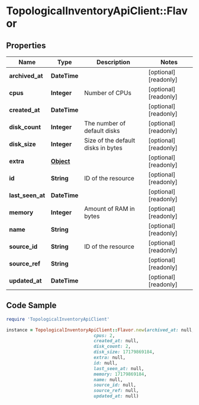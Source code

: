 # TopologicalInventoryApiClient::Flavor

## Properties

Name | Type | Description | Notes
------------ | ------------- | ------------- | -------------
**archived_at** | **DateTime** |  | [optional] [readonly] 
**cpus** | **Integer** | Number of CPUs | [optional] [readonly] 
**created_at** | **DateTime** |  | [optional] [readonly] 
**disk_count** | **Integer** | The number of default disks | [optional] [readonly] 
**disk_size** | **Integer** | Size of the default disks in bytes | [optional] [readonly] 
**extra** | [**Object**](.md) |  | [optional] [readonly] 
**id** | **String** | ID of the resource | [optional] [readonly] 
**last_seen_at** | **DateTime** |  | [optional] [readonly] 
**memory** | **Integer** | Amount of RAM in bytes | [optional] [readonly] 
**name** | **String** |  | [optional] [readonly] 
**source_id** | **String** | ID of the resource | [optional] [readonly] 
**source_ref** | **String** |  | [optional] [readonly] 
**updated_at** | **DateTime** |  | [optional] [readonly] 

## Code Sample

```ruby
require 'TopologicalInventoryApiClient'

instance = TopologicalInventoryApiClient::Flavor.new(archived_at: null,
                                 cpus: 2,
                                 created_at: null,
                                 disk_count: 2,
                                 disk_size: 17179869184,
                                 extra: null,
                                 id: null,
                                 last_seen_at: null,
                                 memory: 17179869184,
                                 name: null,
                                 source_id: null,
                                 source_ref: null,
                                 updated_at: null)
```


